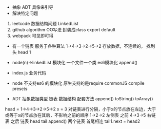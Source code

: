 - 抽象 ADT 具像来引导
-   解决特定问题
  1. leetcode 数据结构问题
    LinkedList
  2. github algorithm OO写法
    封装成class export default
  3. webpack 可见即可得

- 有一个链表 服务于各种算法
1->4->3->2->5->2
存放数据，不连续的，
找到头 head 1
- node(n)->linkedList
  模块化  一个文件一个类
  es6模块化
  append()
- index.js
  业务代码
- node 不支持es6 的模块化
  原生支持的是require commonJS
  compile presets

- ADT
  抽象数据类型
  链表 数据结构 配套方法
  append()
  toString()
  toArray()

head = 1->4->3->2->5->2  x = 3
对链表进行分隔，小于x的节点放在左边，大于或等于x的节点放在其后，不影响之前的顺序
1->2->2  左侧表 之前
4->3->5  右链表 之后
链表 head tail append()
两个链表 首尾相连 tail1.next = head2
